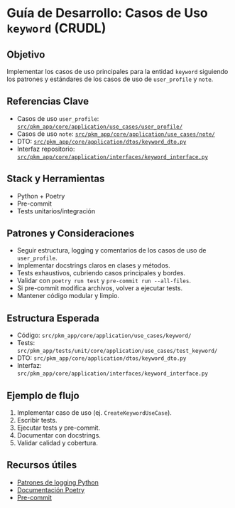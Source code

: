 # Guía de Desarrollo: Casos de Uso `keyword` (CRUDL)

## Objetivo
Implementar los casos de uso principales para la entidad `keyword` siguiendo los patrones y estándares de los casos de uso de `user_profile` y `note`.

## Referencias Clave
- Casos de uso `user_profile`: [`src/pkm_app/core/application/use_cases/user_profile/`](src/pkm_app/core/application/use_cases/user_profile/)
- Casos de uso `note`: [`src/pkm_app/core/application/use_cases/note/`](src/pkm_app/core/application/use_cases/note/)
- DTO: [`src/pkm_app/core/application/dtos/keyword_dto.py`](src/pkm_app/core/application/dtos/keyword_dto.py)
- Interfaz repositorio: [`src/pkm_app/core/application/interfaces/keyword_interface.py`](src/pkm_app/core/application/interfaces/keyword_interface.py)

## Stack y Herramientas
- Python + Poetry
- Pre-commit
- Tests unitarios/integración

## Patrones y Consideraciones
- Seguir estructura, logging y comentarios de los casos de uso de `user_profile`.
- Implementar docstrings claros en clases y métodos.
- Tests exhaustivos, cubriendo casos principales y bordes.
- Validar con `poetry run test` y `pre-commit run --all-files`.
- Si pre-commit modifica archivos, volver a ejecutar tests.
- Mantener código modular y limpio.

## Estructura Esperada
- Código: `src/pkm_app/core/application/use_cases/keyword/`
- Tests: `src/pkm_app/tests/unit/core/application/use_cases/test_keyword/`
- DTO: `src/pkm_app/core/application/dtos/keyword_dto.py`
- Interfaz: `src/pkm_app/core/application/interfaces/keyword_interface.py`

## Ejemplo de flujo
1. Implementar caso de uso (ej. `CreateKeywordUseCase`).
2. Escribir tests.
3. Ejecutar tests y pre-commit.
4. Documentar con docstrings.
5. Validar calidad y cobertura.

## Recursos útiles
- [Patrones de logging Python](https://docs.python.org/3/howto/logging.html)
- [Documentación Poetry](https://python-poetry.org/docs/)
- [Pre-commit](https://pre-commit.com/)
